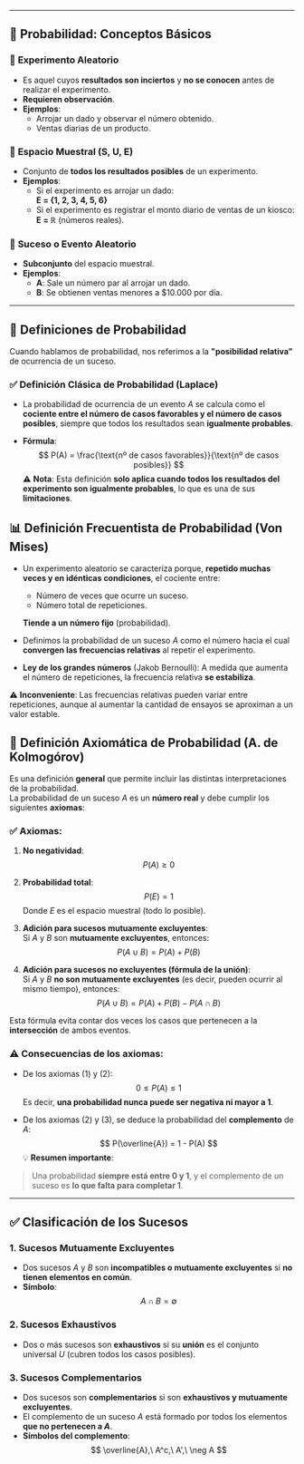 -- - 
## 🎲 Probabilidad: Conceptos Básicos

### 🔹 **Experimento Aleatorio**

- Es aquel cuyos **resultados son inciertos** y **no se conocen** antes de realizar el experimento.
- **Requieren observación**.
- **Ejemplos**:
    - Arrojar un dado y observar el número obtenido.
    - Ventas diarias de un producto.

### 🔹 **Espacio Muestral** (S, U, E)

- Conjunto de **todos los resultados posibles** de un experimento.
- **Ejemplos**:
    - Si el experimento es arrojar un dado:  
        **E = {1, 2, 3, 4, 5, 6}**
    - Si el experimento es registrar el monto diario de ventas de un kiosco:  
        **E = ℝ** (números reales).

### 🔹 **Suceso o Evento Aleatorio**

- **Subconjunto** del espacio muestral.
- **Ejemplos**:
    - **A**: Sale un número par al arrojar un dado.
    - **B**: Se obtienen ventas menores a $10.000 por día.
----
## 🎲 Definiciones de Probabilidad

Cuando hablamos de probabilidad, nos referimos a la **"posibilidad relativa"** de ocurrencia de un suceso.

### ✅ **Definición Clásica de Probabilidad (Laplace)**

- La probabilidad de ocurrencia de un evento $A$ se calcula como el **cociente entre el número de casos favorables y el número de casos posibles**, siempre que todos los resultados sean **igualmente probables**.
    
- **Fórmula**:
$$
P(A) = \frac{\text{nº de casos favorables}}{\text{nº de casos posibles}}
$$
⚠️ **Nota**: Esta definición **solo aplica cuando todos los resultados del experimento son igualmente probables**, lo que es una de sus **limitaciones**.

## 📊 Definición Frecuentista de Probabilidad (Von Mises)

- Un experimento aleatorio se caracteriza porque, **repetido muchas veces y en idénticas condiciones**, el cociente entre:
    
    - Número de veces que ocurre un suceso.
    - Número total de repeticiones.
    
    **Tiende a un número fijo** (probabilidad).
    
- Definimos la probabilidad de un suceso $A$ como el número hacia el cual **convergen las frecuencias relativas** al repetir el experimento.
    
- **Ley de los grandes números** (Jakob Bernoulli):
    A medida que aumenta el número de repeticiones, la frecuencia relativa **se estabiliza**.


⚠️ **Inconveniente**: Las frecuencias relativas pueden variar entre repeticiones, aunque al aumentar la cantidad de ensayos se aproximan a un valor estable.

## 📐 Definición Axiomática de Probabilidad (A. de Kolmogórov)

Es una definición **general** que permite incluir las distintas interpretaciones de la probabilidad.  
La probabilidad de un suceso $A$ es un **número real** y debe cumplir los siguientes **axiomas**:

### ✅ Axiomas:

1. **No negatividad**:
$$
P(A) \geq 0
$$
2. **Probabilidad total**:
$$
P(E) = 1
$$
Donde $E$ es el espacio muestral (todo lo posible).

3. **Adición para sucesos mutuamente excluyentes**:  
    Si $A$ y $B$ son **mutuamente excluyentes**, entonces:
$$
P(A \cup B) = P(A) + P(B)
$$
4. **Adición para sucesos no excluyentes (fórmula de la unión)**:  
    Si $A$ y $B$ **no son mutuamente excluyentes** (es decir, pueden ocurrir al mismo tiempo), entonces:
$$P(A∪B)=P(A)+P(B)−P(A∩B)$$ 

Esta fórmula evita contar dos veces los casos que pertenecen a la **intersección** de ambos eventos.
### ⚠️ **Consecuencias de los axiomas:**

- De los axiomas (1) y (2):
$$
0 \leq P(A) \leq 1
$$
Es decir, **una probabilidad nunca puede ser negativa ni mayor a 1**.

- De los axiomas (2) y (3), se deduce la probabilidad del **complemento** de $A$:
$$
P(\overline{A}) = 1 - P(A)
$$
💡 **Resumen importante**:
> Una probabilidad **siempre está entre 0 y 1**, y el complemento de un suceso es **lo que falta para completar 1**.
---
## ✅ Clasificación de los Sucesos

### 1. **Sucesos Mutuamente Excluyentes**

- Dos sucesos $A$ y $B$ son **incompatibles o mutuamente excluyentes** si **no tienen elementos en común**.
- **Símbolo**:
$$
A \cap B = \emptyset
$$
### 2. **Sucesos Exhaustivos**

- Dos o más sucesos son **exhaustivos** si su **unión** es el conjunto universal $U$ (cubren todos los casos posibles).

### 3. **Sucesos Complementarios**

- Dos sucesos son **complementarios** si son **exhaustivos y mutuamente excluyentes**.
- El complemento de un suceso $A$ está formado por todos los elementos **que no pertenecen a $A$**.
- **Símbolos del complemento**:
$$
\overline{A},\ A^c,\ A',\ \neg A
$$
